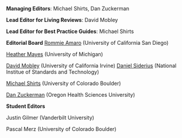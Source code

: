 **Managing Editors**: Michael Shirts, Dan Zuckerman

**Lead Editor for Living Reviews**: David Mobley

**Lead Editor for Best Practice Guides**: Michael Shirts

**Editorial Board**
[Rommie Amaro](https://amarolab.ucsd.edu/) (University of California San Diego)

[Heather Mayes](http://cheresearch.engin.umich.edu/mayes/team/) (University of Michigan)

[David Mobley](https://mobleylab.org/) (University of California Irvine)
[Daniel Siderius](https://www.nist.gov/people/daniel-siderius) (National Institue of Standards and Technology)

[Michael Shirts](https://www.nist.gov/people/daniel-siderius) (University of Colorado Boulder)

[Dan Zuckerman](http://www.ohsuwelcome.com/xd/education/schools/school-of-medicine/departments/basic-science-departments/biomedical-engineering/bme-labs/zuckerman-lab/index.cfm) (Oregon Health Sciences University)

**Student Editors**

Justin Gilmer (Vanderbilt University)

Pascal Merz (University of Colorado Boulder)
